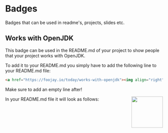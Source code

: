 # Badges
Badges that can be used in readme's, projects, slides etc.

## Works with OpenJDK

This badge can be used in the README.md of your project to show people that your project works with OpenJDK.

To add it to your README.md you simply have to add the following line to your README.md file:

```html
<a href="https://foojay.io/today/works-with-openjdk"><img align="right" src="https://github.com/foojayio/badges/raw/main/works_with_openjdk/Works-with-OpenJDK.png" width="100"></a>

```

Make sure to add an empty line after!

In your README.md file it will look as follows:
<a href="https://foojay.io/today/works-with-openjdk"><img align="right" src="https://github.com/foojayio/badges/raw/main/works_with_openjdk/Works-with-OpenJDK.png" width="100"></a>
